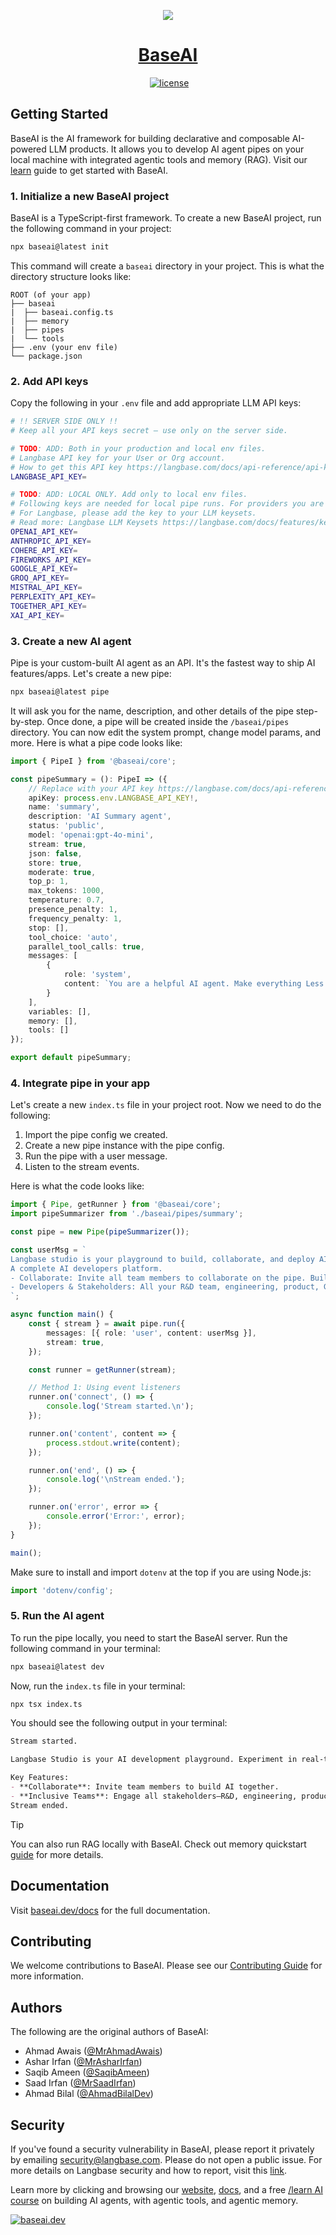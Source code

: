 <p align="center">
  <a href="https://baseai.dev">
    <picture>
      <source media="(prefers-color-scheme: dark)" srcset="https://raw.githubusercontent.com/LangbaseInc/docs-images/refs/heads/main/baseai/baseai-cover.png">
      <img src="https://raw.githubusercontent.com/LangbaseInc/docs-images/refs/heads/main/baseai/baseai-cover.png">
    </picture>
    <h1 align="center">BaseAI</h1>
  </a>
</p>

<p align="center">
  <a aria-label="NPM version" href="https://www.npmjs.com/package/baseai"><img alt="" src="https://img.shields.io/npm/v/@baseai/core?style=for-the-badge&logo=https%3A%2F%2Fraw.githubusercontent.com%2FLangbaseInc%2Fdocs-images%2Frefs%2Fheads%2Fmain%2Fbaseai%2Fbaseai-icon.png&logoColor=%23000&labelColor=%23000&color=%2318181B"></a>
  <a aria-label="License" href="https://github.com/langbaseinc/baseai"><img alt="license" src="https://img.shields.io/npm/l/@baseai/core?style=for-the-badge&logoColor=%23000&labelColor=%23000&color=%2318181B"></a>
</p>

## Getting Started

BaseAI is the AI framework for building declarative and composable AI-powered LLM products. It allows you to develop AI agent pipes on your local machine with integrated agentic tools and memory (RAG). Visit our [learn](https://baseai.dev/learn) guide to get started with BaseAI.

### 1. Initialize a new BaseAI project

BaseAI is a TypeScript-first framework. To create a new BaseAI project, run the following command in your project:

```bash
npx baseai@latest init
```

This command will create a `baseai` directory in your project. This is what the directory structure looks like:

```
ROOT (of your app)
├── baseai
|  ├── baseai.config.ts
|  ├── memory
|  ├── pipes
|  └── tools
├── .env (your env file)
└── package.json
```

### 2. Add API keys

Copy the following in your  `.env` file and add appropriate LLM API keys:

```bash
# !! SERVER SIDE ONLY !!
# Keep all your API keys secret — use only on the server side.

# TODO: ADD: Both in your production and local env files.
# Langbase API key for your User or Org account.
# How to get this API key https://langbase.com/docs/api-reference/api-keys
LANGBASE_API_KEY=

# TODO: ADD: LOCAL ONLY. Add only to local env files.
# Following keys are needed for local pipe runs. For providers you are using.
# For Langbase, please add the key to your LLM keysets.
# Read more: Langbase LLM Keysets https://langbase.com/docs/features/keysets
OPENAI_API_KEY=
ANTHROPIC_API_KEY=
COHERE_API_KEY=
FIREWORKS_API_KEY=
GOOGLE_API_KEY=
GROQ_API_KEY=
MISTRAL_API_KEY=
PERPLEXITY_API_KEY=
TOGETHER_API_KEY=
XAI_API_KEY=
```

### 3. Create a new AI agent

Pipe is your custom-built AI agent as an API. It's the fastest way to ship AI features/apps. Let's create a new pipe:

```bash
npx baseai@latest pipe
```

It will ask you for the name, description, and other details of the pipe step-by-step. Once done, a pipe will be created inside the `/baseai/pipes` directory. You can now edit the system prompt, change model params, and more. Here is what a pipe code looks like:

```ts
import { PipeI } from '@baseai/core';

const pipeSummary = (): PipeI => ({
	// Replace with your API key https://langbase.com/docs/api-reference/api-keys
	apiKey: process.env.LANGBASE_API_KEY!,
	name: 'summary',
	description: 'AI Summary agent',
	status: 'public',
	model: 'openai:gpt-4o-mini',
	stream: true,
	json: false,
	store: true,
	moderate: true,
	top_p: 1,
	max_tokens: 1000,
	temperature: 0.7,
	presence_penalty: 1,
	frequency_penalty: 1,
	stop: [],
	tool_choice: 'auto',
	parallel_tool_calls: true,
	messages: [
		{
			role: 'system',
			content: `You are a helpful AI agent. Make everything Less wordy.`
		}
	],
	variables: [],
	memory: [],
	tools: []
});

export default pipeSummary;
```

### 4. Integrate pipe in your app

Let's create a new `index.ts` file in your project root. Now we need to do the following:

1. Import the pipe config we created.
2. Create a new pipe instance with the pipe config.
3. Run the pipe with a user message.
4. Listen to the stream events.

Here is what the code looks like:

```ts
import { Pipe, getRunner } from '@baseai/core';
import pipeSummarizer from './baseai/pipes/summary';

const pipe = new Pipe(pipeSummarizer());

const userMsg = `
Langbase studio is your playground to build, collaborate, and deploy AI. It allows you to experiment with your pipes in real-time, with real data, store messages, version your prompts, and truly helps you take your idea from building prototypes to deployed in production with LLMOps on usage, cost, and quality.
A complete AI developers platform.
- Collaborate: Invite all team members to collaborate on the pipe. Build AI together.
- Developers & Stakeholders: All your R&D team, engineering, product, GTM (marketing and sales), literally invlove every stakeholder can collaborate on the same pipe. It's like a powerful version of GitHub x Google Docs for AI. A complete AI developers platform.
`;

async function main() {
	const { stream } = await pipe.run({
		messages: [{ role: 'user', content: userMsg }],
		stream: true,
	});

	const runner = getRunner(stream);

	// Method 1: Using event listeners
	runner.on('connect', () => {
		console.log('Stream started.\n');
	});

	runner.on('content', content => {
		process.stdout.write(content);
	});

	runner.on('end', () => {
		console.log('\nStream ended.');
	});

	runner.on('error', error => {
		console.error('Error:', error);
	});
}

main();
```

Make sure to install and import `dotenv` at the top if you are using Node.js:

```ts
import 'dotenv/config';
```

### 5. Run the AI agent

To run the pipe locally, you need to start the BaseAI server. Run the following command in your terminal:

```bash
npx baseai@latest dev
```

Now, run the `index.ts` file in your terminal:

```bash
npx tsx index.ts
```

You should see the following output in your terminal:

```md
Stream started.

Langbase Studio is your AI development playground. Experiment in real-time with real data, store messages, and version prompts to move from prototype to production seamlessly.

Key Features:
- **Collaborate**: Invite team members to build AI together.
- **Inclusive Teams**: Engage all stakeholders—R&D, engineering, product, and marketing—in a shared space. It’s like GitHub combined with Google Docs for AI development.
Stream ended.
```
> [!TIP]
> You can also run RAG locally with BaseAI. Check out memory quickstart [guide](https://baseai.dev/docs/memory/quickstart) for more details.

## Documentation

Visit [baseai.dev/docs](https://baseai.dev/docs) for the full documentation.

## Contributing

We welcome contributions to BaseAI. Please see our [Contributing Guide](CONTRIBUTING.md) for more information.

## Authors

The following are the original authors of BaseAI:

- Ahmad Awais ([@MrAhmadAwais](https://twitter.com/MrAhmadAwais))
- Ashar Irfan ([@MrAsharIrfan](https://twitter.com/MrAsharIrfan))
- Saqib Ameen ([@SaqibAmeen](https://twitter.com/SaqibAmeen))
- Saad Irfan ([@MrSaadIrfan](https://twitter.com/MrSaadIrfan))
- Ahmad Bilal ([@AhmadBilalDev](https://twitter.com/ahmadbilaldev))

## Security

If you've found a security vulnerability in BaseAI, please report it privately by emailing [security@langbase.com](mailto:security@langbase.com). Please do not open a public issue. For more details on Langbase security and how to report, visit this [link](https://langbase.com/security).

Learn more by clicking and browsing our [website][bai], [docs][baid], and a free [/learn AI course][bail] on building AI agents, with agentic tools, and agentic memory.

[![baseai.dev](https://raw.githubusercontent.com/LangbaseInc/docs-images/refs/heads/main/baseai/baseai-ogg.jpg)][bai]

[bai]: https://baseai.dev
[baid]: https://baseai.dev/docs
[bail]: https://baseai.dev/learn
